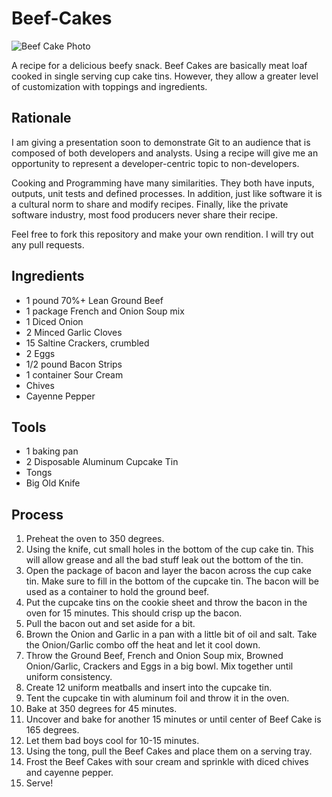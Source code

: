 Beef-Cakes
==========

![Beef Cake Photo](https://raw.github.com/bmoregeo/Beef-Cakes/master/assets/pictures/2012-04-10_19-35-17_22.jpg)

A recipe for a delicious beefy snack.  Beef Cakes are basically meat loaf cooked in single serving cup cake tins.  However, they allow a greater level of customization with toppings and ingredients.

Rationale
----------
I am giving a presentation soon to demonstrate Git to an audience that is composed of both developers and analysts.  Using a recipe will give me an opportunity to represent a developer-centric topic to non-developers.

Cooking and Programming have many similarities. They both have inputs, outputs, unit tests and defined processes. In addition, just like software it is a cultural norm to share and modify recipes.  Finally, like the private software industry, most food producers never share their recipe.

Feel free to fork this repository and make your own rendition.  I will try out any pull requests.

Ingredients
----------

- 1 pound 70%+ Lean Ground Beef
- 1 package French and Onion Soup mix
- 1 Diced Onion
- 2 Minced Garlic Cloves
- 15 Saltine Crackers, crumbled
- 2 Eggs
- 1/2 pound Bacon Strips
- 1 container Sour Cream
- Chives
- Cayenne Pepper 

Tools
----------
- 1 baking pan
- 2 Disposable Aluminum Cupcake Tin
- Tongs
- Big Old Knife


Process
----------
1. Preheat the oven to 350 degrees.
2. Using the knife, cut small holes in the bottom of the cup cake tin. This will allow grease and all the bad stuff leak out the bottom of the tin.
3. Open the package of bacon and layer the bacon across the cup cake tin. Make sure to fill in the bottom of the cupcake tin. The bacon will be used as a container to hold the ground beef.
4. Put the cupcake tins on the cookie sheet and throw the bacon in the oven for 15 minutes.  This should crisp up the bacon.
5. Pull the bacon out and set aside for a bit.
6. Brown the Onion and Garlic in a pan with a little bit of oil and salt.  Take the Onion/Garlic combo off the heat and let it cool down.
7. Throw the Ground Beef, French and Onion Soup mix, Browned Onion/Garlic, Crackers and Eggs in a big bowl.  Mix together until uniform consistency.
8. Create 12 uniform meatballs and insert into the cupcake tin.
9. Tent the cupcake tin with aluminum foil and throw it in the oven.
10. Bake at 350 degrees for 45 minutes.
11. Uncover and bake for another 15 minutes or until center of Beef Cake is 165 degrees.
12. Let them bad boys cool for 10-15 minutes.
13. Using the tong, pull the Beef Cakes and place them on a serving tray.
14. Frost the Beef Cakes with sour cream and sprinkle with diced chives and cayenne pepper.
15. Serve!
